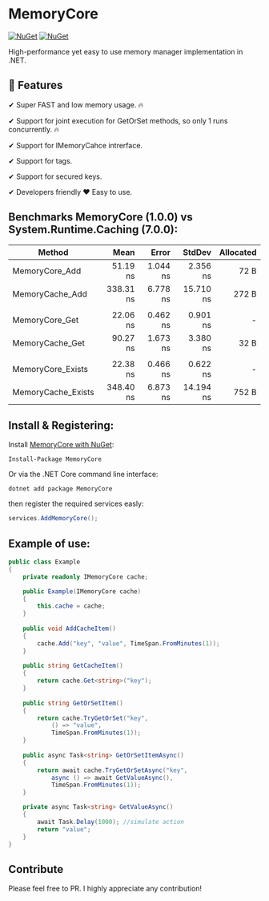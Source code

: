 ﻿# MemoryCore

[![NuGet](https://img.shields.io/nuget/dt/MemoryCore.svg)](https://www.nuget.org/packages/MemoryCore) 
[![NuGet](https://img.shields.io/nuget/vpre/MemoryCore.svg)](https://www.nuget.org/packages/MemoryCore)

High-performance yet easy to use memory manager implementation in .NET.

## 🚀 Features
✔ Super FAST and low memory usage. 🔥

✔ Support for joint execution for GetOrSet methods, so only 1 runs concurrently. 🔥

✔ Support for IMemoryCahce intrerface.

✔ Support for tags.

✔ Support for secured keys.

✔ Developers friendly ❤️ Easy to use.

## Benchmarks MemoryCore (1.0.0) vs System.Runtime.Caching (7.0.0):

|             Method |      Mean |    Error |    StdDev | Allocated |
|------------------- |----------:|---------:|----------:|----------:|
|     MemoryCore_Add |  51.19 ns | 1.044 ns |  2.356 ns |      72 B |
|    MemoryCache_Add | 338.31 ns | 6.778 ns | 15.710 ns |     272 B |
|                                                                   |
|     MemoryCore_Get |  22.06 ns | 0.462 ns |  0.901 ns |         - |
|    MemoryCache_Get |  90.27 ns | 1.673 ns |  3.380 ns |      32 B |
|                                                                   |
|  MemoryCore_Exists |  22.38 ns | 0.466 ns |  0.622 ns |         - |
| MemoryCache_Exists | 348.40 ns | 6.873 ns | 14.194 ns |     752 B |

## Install & Registering:

Install [MemoryCore with NuGet](https://www.nuget.org/packages/MemoryCore):

    Install-Package MemoryCore
    
Or via the .NET Core command line interface:

    dotnet add package MemoryCore

then register the required services easly:

```csharp
services.AddMemoryCore();
```

## Example of use:

```csharp
public class Example
{
    private readonly IMemoryCore cache;

    public Example(IMemoryCore cache)
    {
        this.cache = cache;
    }
    
    public void AddCacheItem()
    {
        cache.Add("key", "value", TimeSpan.FromMinutes(1));
    }
    
    public string GetCacheItem()
    {
        return cache.Get<string>("key");
    }    
    
    public string GetOrSetItem()
    {
        return cache.TryGetOrSet("key", 
		    () => "value", 
		    TimeSpan.FromMinutes(1));
    }
    
    public async Task<string> GetOrSetItemAsync()
    {
        return await cache.TryGetOrSetAsync("key", 
		    async () => await GetValueAsync(), 
		    TimeSpan.FromMinutes(1));
    }

    private async Task<string> GetValueAsync()
    {
        await Task.Delay(1000); //simulate action
        return "value";
    }
}
```

## Contribute
Please feel free to PR. I highly appreciate any contribution!
